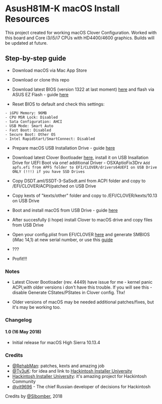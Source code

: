 # AsusH81M-K macOS Install Resources

This project created for working macOS  Clover Configuration. Worked with this board and Core i3/i5/i7 CPUs with HD4400/4600 graphics. Builds will be updated at future.

## Step-by-step guide

* Download macOS via Mac App Store

* Download or clone this repo

* Download latest BIOS (version 1322 at last moment) [here](https://sourceforge.net/projects/cloverefiboot/files/latest/download) and flash via ASUS EZ Flash - guide [here](https://www.asus.com/support/FAQ/1012154/)

* Reset BIOS to default and check this settings:

```- CSM(Compability Support Module): Disabled
- iGPU Memory: 96MB
- CPU MSR Lock: Disabled
- Sata Configuration: AHCI
- USB Mode: Smart Auto
- Fast Boot: Disabled
- Secure Boot: Other OS
- Intel RapidStart/SmartConnect: Disabled
```

* Prepare macOS USB Installation Drive - guide [here](https://www.ifixit.com/Guide/Create+a+bootable+USB+drive/66371)

* Download latest Clover Bootloader [here](https://sourceforge.net/projects/cloverefiboot/files/latest/download), install it on USB Insallation Drive for UEFI Boot via one! additional Driver - OSXAptioFix3Drv
`Add apfs.efi from APFS folder to EFI/CLOVER/drivers64UEFI on USB Drive ONLY (!!!) if you have SSD Drives`

* Copy DSDT.aml/SSDT-3-SaSsdt.aml from ACPI folder and copy to /EFI/CLOVER/ACPI/patched on USB Drive

* Copy kexts of "kexts/other" folder and copy to /EFI/CLOVER/kexts/10.13 on USB Drive

* Boot and install macOS from USB Drive - guide [here](https://hackintosher.com/guides/macos-high-sierra-hackintosh-install-clover-walkthrough/)

* After succesfully (i hope) install Clover to macOS drive and copy files from USB Drive

* Open your config.plist from EFI/CLOVER [here](http://cloudclovereditor.altervista.org/cce/index.php) and generate SMBIOS (iMac 14,1) at new serial number, or use this [guide](https://www.tonymacx86.com/threads/guide-how-to-configure-your-systems-smbios-correctly.198155/)

* ???

* Profit!!!

### Notes

* Latest Clover Bootloader (rev. 4449) have issue for me - kernel panic ACPI,with older versions i don't have this trouble. If you will see this - disable Generate CStates/PStates in Clover config. Thx!

* Older versions of macOS may be needed additional patches/fixes, but it's may be working too.

### Changelog

#### 1.0 (16 May 2018) 
- Initial release for macOS High Sierra 10.13.4 

### Credits

 - [@RehabMan](https://github.com/RehabMan): patches, kexts and amazing job 
 - [@Ty3uK](https://github.com/Ty3uK): for idea and link to [Hackintosh Installer University](https://github.com/huangyz0918/Hackintosh-Installer-University)
 - [Hackintosh Installer University](https://github.com/huangyz0918/Hackintosh-Installer-University): it's amazing project for Hackintosh Community
 - [@vit9696](https://github.com/vit9696) - The chief Russian developer of decisions for Hackintosh

Credits by [@Slbomber](https://github.com/Slbomber), 2018
